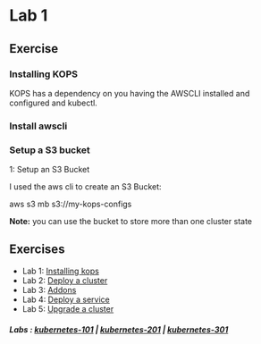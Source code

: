 # Lab 1

## Exercise

### Installing KOPS

KOPS has a dependency on you having the AWSCLI installed and configured and kubectl.

### Install awscli

### Setup a S3 bucket

1: Setup an S3 Bucket

I used the aws cli to create an S3 Bucket:

aws s3 mb s3://my-kops-configs

**Note:** you can use the bucket to store more than one cluster state

## Exercises

- Lab 1: [Installing kops](/kubernetes-201/labs/00-install-kops.md)
- Lab 2: [Deploy a cluster](/kubernetes-201/labs/01-deploy-cluster.md)
- Lab 3: [Addons](/kubernetes-201/labs/02-addons.md)
- Lab 4: [Deploy a service](/kubernetes-201/labs/03-deploy-service.md)
- Lab 5: [Upgrade a cluster](/kubernetes-201/labs/04-upgrading.md)

##### Labs : [kubernetes-101](/kubernetes-101/) | [kubernetes-201](/kubernetes-201/) | [kubernetes-301](/kubernetes-301/)
